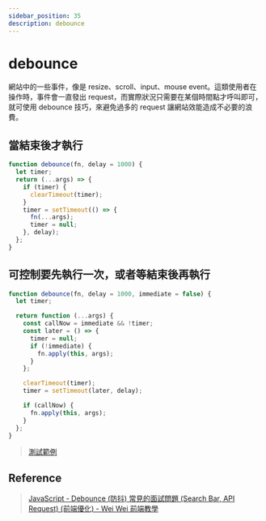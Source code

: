 ```yaml
---
sidebar_position: 35
description: debounce
---
```


# debounce

網站中的一些事件，像是 resize、scroll、input、mouse event。這類使用者在操作時，事件會一直發出 request，而實際狀況只需要在某個時間點才呼叫即可，就可使用 debounce 技巧，來避免過多的 request 讓網站效能造成不必要的浪費。

## 當結束後才執行

```javascript
function debounce(fn, delay = 1000) {
  let timer;
  return (...args) => {
    if (timer) {
      clearTimeout(timer);
    }
    timer = setTimeout(() => {
      fn(...args);
      timer = null;
    }, delay);
  };
}
```

## 可控制要先執行一次，或者等結束後再執行

```javascript
function debounce(fn, delay = 1000, immediate = false) {
  let timer;

  return function (...args) {
    const callNow = immediate && !timer;
    const later = () => {
      timer = null;
      if (!immediate) {
        fn.apply(this, args);
      }
    };

    clearTimeout(timer);
    timer = setTimeout(later, delay);

    if (callNow) {
      fn.apply(this, args);
    }
  };
}
```

> [測試範例](https://codepen.io/starRandy/pen/OJBNaZQ)

## Reference

> [JavaScript - Debounce (防抖) 常見的面試問題 (Search Bar, API Request) (前端優化) - Wei Wei 前端教學](https://www.youtube.com/watch?v=vCLobXMROZg)
